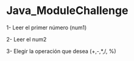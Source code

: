 # Java_ModuleChallenge

1- Leer el primer número (num1) <p>
2- Leer el num2 <p>
3- Elegir la operación que desea (+,-,*,/, %) <p>
